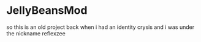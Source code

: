 # JellyBeansMod
so this is an old project back when i had an identity crysis and i was under the nickname reflexzee
